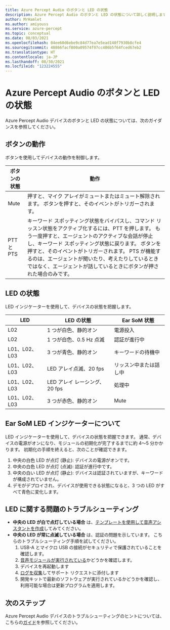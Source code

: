```yaml
---
title: Azure Percept Audio のボタンと LED の状態
description: Azure Percept Audio のボタンと LED の状態について詳しく説明します
author: MrHamlet
ms.author: amiyouss
ms.service: azure-percept
ms.topic: conceptual
ms.date: 08/03/2021
ms.openlocfilehash: 04ee60d6ebe9c84d77ea7e5ead140f7930b8cfe4
ms.sourcegitcommit: 40866facf800a09574f97cc486b5f64fced67eb2
ms.translationtype: HT
ms.contentlocale: ja-JP
ms.lasthandoff: 08/30/2021
ms.locfileid: "123224555"
---
```

# <a name="azure-percept-audio-button-and-led-states"></a>Azure Percept Audio のボタンと LED の状態

Azure Percept Audio デバイスのボタンと LED の状態については、次のガイダンスを参照してください。

## <a name="button-behavior"></a>ボタンの動作

ボタンを使用してデバイスの動作を制御します。

|ボタンの状態|動作|
|------------|----------|
|Mute|押すと、マイク アレイがミュートまたはミュート解除されます。 ボタンを押すと、そのイベントがトリガーされます。|
|PTT と PTS|キーワード スポッティング状態をバイパスし、コマンド リッスン状態をアクティブ化するには、PTT を押します。 もう一度押すと、エージェントのアクティブな会話が停止し、キーワード スポッティング状態に戻ります。 ボタンを押すと、そのイベントがトリガーされます。 PTS が機能するのは、エージェントが聞いたり、考えたりしているときではなく、エージェントが話しているときにボタンが押された場合のみです。|

## <a name="led-states"></a>LED の状態

LED インジケーターを使用して、デバイスの状態を把握します。

|LED|LED の状態|Ear SoM 状態|
|---|------------|----------------|
|L02|1 つが白色、静的オン|電源投入 |
|L02|1 つが白色、0.5 Hz 点滅|認証が進行中 |
|L01、L02、L03|3 つが青色、静的オン|キーワードの待機中|
|L01、L02、L03|LED アレイ点滅、20 fps |リッスン中または話し中|
|L01、L02、L03|LED アレイ レーシング、20 fps|処理中|
|L01、L02、L03|3 つが赤色、静的オン |Mute|

## <a name="understanding-ear-som-led-indicators"></a>Ear SoM LED インジケーターについて
LED インジケーターを使用して、デバイスの状態を把握できます。 通常、デバイスの電源がオンになり、モジュールの初期化が完了するまでに約 4～5 分かかります。 初期化の手順を終えると、次のことが確認できます。

1. 中央の白色 LED が点灯 (静止): デバイスの電源がオンです。
1. 中央の白色 LED が点灯 (点滅): 認証が進行中です。
1. 中央の白い LED が点灯 (静止): デバイスは認証されていますが、キーワードが構成されていません。
1. デモがデプロイされ、デバイスが使用できる状態になると、3 つの LED がすべて青色に変化します。


## <a name="troubleshooting-led-issues"></a>LED に関する問題のトラブルシューティング
- **中央の LED が白で点灯している場合** は、[テンプレートを使用して音声アシスタントを作成](./tutorial-no-code-speech.md)してみてください。
- **中央の LED が常に点滅している場合** は、認証の問題を示しています。 こちらのトラブルシューティング手順を試してください。
    1. USB-A とマイクロ USB の接続がセキュリティで保護されていることを確認します。 
    1. [音声モジュールが実行されている](./troubleshoot-audio-accessory-speech-module.md#checking-runtime-status-of-the-speech-module)かどうかを確認します。
    1. デバイスを再起動します
    1. [ログを収集](./troubleshoot-audio-accessory-speech-module.md#collecting-speech-module-logs)してサポート リクエストに添付します
    1. 開発キットで最新のソフトウェアが実行されているかどうかを確認し、利用可能な場合は更新プログラムを適用します。

## <a name="next-steps"></a>次のステップ

Azure Percept Audio デバイスのトラブルシューティングのヒントについては、こちらの[ガイド](./troubleshoot-audio-accessory-speech-module.md)を参照してください。